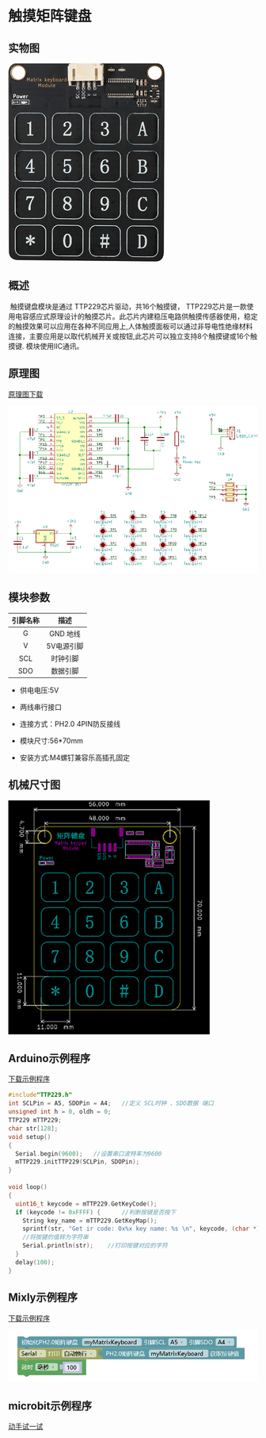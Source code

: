 # 触摸矩阵键盘

## 实物图

![实物图](matrix_keyboard_module/matrix_keyboard_module.png)

## 概述

​		触摸键盘模块是通过 TTP229芯片驱动，共16个触摸键， TTP229芯片是一款使用电容感应式原理设计的触摸芯片。此芯片内建稳压电路供触摸传感器使用，稳定的触摸效果可以应用在各种不同应用上,人体触摸面板可以通过非导电性绝缘材料连接，主要应用是以取代机械开关或按钮,此芯片可以独立支持8个触摸键或16个触摸键. 模块使用IIC通讯。

## 原理图

[原理图下载](matrix_keyboard_module/matrix_keyboard_module_schematic.pdf) 

![原理图](matrix_keyboard_module/matrix_keyboard_module_schematic.png)

## 模块参数

| 引脚名称 |    描述    |
| :------: | :--------: |
|    G     |  GND 地线  |
|    V     | 5V电源引脚 |
|   SCL    |  时钟引脚  |
|   SDO    |  数据引脚  |

- 供电电压:5V

- 两线串行接口

- 连接方式：PH2.0 4PIN防反接线

- 模块尺寸:56*70mm

- 安装方式:M4螺钉兼容乐高插孔固定


## 机械尺寸图

![机械尺寸图](matrix_keyboard_module/matrix_keyboard_module_assembly.png)

## Arduino示例程序

[下载示例程序](matrix_keyboard_module/matrix_keyboard_module.zip)

```c
#include"TTP229.h"
int SCLPin = A5, SDOPin = A4;   //定义 SCL时钟 、SDO数据 端口
unsigned int h = 0, oldh = 0;
TTP229 mTTP229;
char str[128];
void setup()
{
  Serial.begin(9600);   //设置串口波特率为9600
  mTTP229.initTTP229(SCLPin, SDOPin);
}

void loop()
{
  uint16_t keycode = mTTP229.GetKeyCode();
  if (keycode != 0xFFFF) {      //判断按键是否按下
    String key_name = mTTP229.GetKeyMap();
    sprintf(str, "Get ir code: 0x%x key name: %s \n", keycode, (char *)key_name.c_str()); 
    //将按键的值转为字符串
    Serial.println(str);    //打印按键对应的字符
  }
  delay(100);
}
```
## Mixly示例程序

[下载示例程序](matrix_keyboard_module/matrix_keyboard_Mixly_demo.zip)

![Mixly示例程序](matrix_keyboard_module/Mixly_demo.png)

## microbit示例程序

<a href="https://makecode.microbit.org/_7TtfV5XKvH50" target="_blank">动手试一试</a>

